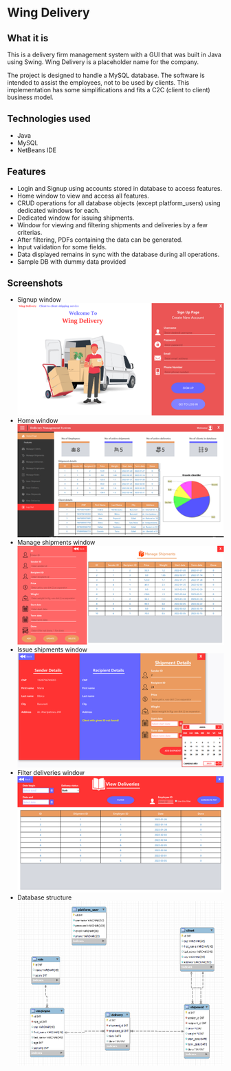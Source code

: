 # Wing Delivery
## What it is
This is a delivery firm management system with a GUI that was built in Java using Swing. Wing Delivery is a placeholder name for the company.

The project is designed to handle a MySQL database. The software is intended to assist the employees, not to be used by clients. This implementation has some simplifications and fits a C2C (client to client) business model.

## Technologies used
- Java
- MySQL
- NetBeans IDE

## Features
- Login and Signup using accounts stored in database to access features.
- Home window to view and access all features.
- CRUD operations for all database objects (except platform_users) using dedicated windows for each.
- Dedicated window for issuing shipments.
- Window for viewing and filtering shipments and deliveries by a few criterias.
- After filtering, PDFs containing the data can be generated.
- Input validation for some fields.
- Data displayed remains in sync with the database during all operations.
- Sample DB with dummy data provided

## Screenshots
- Signup window
![login window ss](./screenshots/2.png)
- Home window
![home window ss](./screenshots/3.png)
- Manage shipments window
![manage shipments window ss](./screenshots/5.png)
- Issue shipments window
![issue shipments ss](./screenshots/6.png)
- Filter deliveries window
![filter deliveries window ss](./screenshots/7.png)
- Database structure
![database structure ss](./screenshots/10.png)
